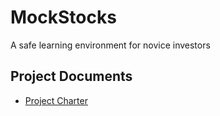 # MockStocks
A safe learning environment for novice investors

## Project Documents 

* [Project Charter](https://docs.google.com/document/d/1MrNLZE_A2eqW_uSlhCYTvMhPa1Jgc4JYrVl2joJW0qo/edit?usp=sharing)

